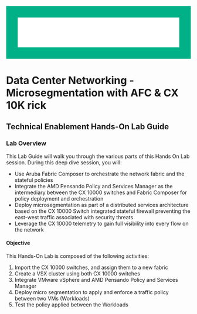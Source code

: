 ![Lab Overview](images/hpe-logo.png)

<h1>Data Center Networking - Microsegmentation with AFC & CX 10K rick</h1>

<h2>Technical Enablement Hands-On Lab Guide</h2>




### Lab Overview
This Lab Guide will walk you through the various parts of this Hands On Lab session.  During this deep dive session, you will:

* Use Aruba Fabric Composer to orchestrate the network fabric and the stateful policies
* Integrate the AMD Pensando Policy and Services Manager as the intermediary between the CX 10000 switches and Fabric Composer for policy deployment and orchestration
* Deploy microsegmentation as part of a distributed services architecture based on the CX 10000 Switch integrated stateful firewall preventing the east-west traffic associated with security threats
* Leverage the CX 10000 telemetry to gain full visibility into every flow on the network

#### Objective
This Hands-On Lab is composed of the following activities:
1. Import the CX 10000 switches, and assign them to a new fabric 
2. Create a VSX cluster using both CX 10000 switches
3. Integrate VMware vSphere and AMD Pensando Policy and Services Manager
4. Deploy micro segmentation to apply and enforce a traffic policy between two VMs (Workloads)
5. Test the policy applied between the Workloads

